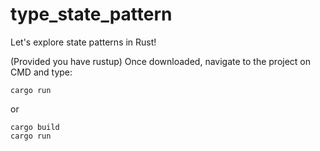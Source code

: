 # type_state_pattern
Let's explore state patterns in Rust!

(Provided you have rustup)
Once downloaded, navigate to the project on CMD and type:
```
cargo run
```

or 

```
cargo build
cargo run
```
